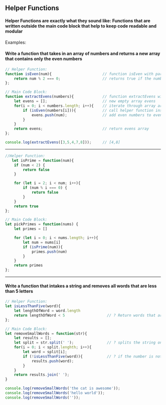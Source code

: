 ## Helper Functions
#### Helper Functions are exactly what they sound like: Functions that are written outside the main code block that help to keep code readable and modular

 Examples:
#### Write a function that takes in an array of numbers and returns a new array that contains only the even numbers
```js
// Helper Function:
function isEven(num){                       // function isEven with parameter num
    return num % 2 === 0;                   // returns true if the number is even
};

// Main Code Block:
function extractEvens(numbers){             // function extractEvens with parameter numbers
    let evens = [];                         // new empty array evens
    for(i = 0; i < numbers.length; i++){    // iterate through array argument
        if (isEven(numbers[i])){            // call helper function inside main code block
            evens.push(num);                // add even numbers to evens array
        }
    }
    return evens;                           // return evens array
};

console.log(extractEvens([3,5,4,7,8]));     // [4,8]
```
---
```js
//Helper Function:
   let isPrime = function(num){
    if (num < 2) {
        return false
    }

    for (let i = 2; i < num; i++){
        if (num % i === 0) {
            return false
        }
    }
    return true
};

// Main Code Block:
let pickPrimes = function(nums) {
    let primes = []

    for (let i = 0; i < nums.length; i++){
        let num = nums[i]
        if (isPrime(num)){
            primes.push(num)
        }
    }
    return primes
};
```
---

#### Write a function that intakes a string and removes all words that are less than 5 letters
```js
// Helper Function:
let isLessThanFive(word){
    let lengthOfWord = word.length
    return lengthOfWord < 5                   // ? Return words that are less than five
};

// Main Code Block:
let removeSmallWords = function(str){
    let results = [];
    let split = str.split(' ');               // ? splits the string on spaces
    for(i = 0; i < split.lenghth; i++){
        let word = split[i];
        if (!isLessThanFive(word)){           // ? if the number is not less than five
            results.push(word);
        }
    }
    return results.join(' ');
}

console.log(removeSmallWords('the cat is awesome'));
console.log(removeSmallWords('hello world'));
console.log(removeSmallWords(''));
```
